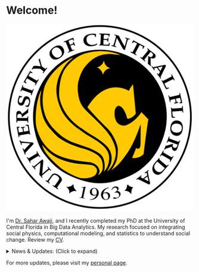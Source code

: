 # Welcome!

![UCF](https://github.com/SaharAwaji/personal-website/blob/main/logo%20of%20ucf.png)

I'm [Dr. Sahar Awaji](https://www.linkedin.com/in/dr-sahar-awaji-phd-a82537b1/), and I recently completed my PhD at the University of Central Florida in Big Data Analytics. My research focused on integrating social physics, computational modeling, and statistics to understand social change. Review my [CV]([https://github.com/SaharAwaji/personal-website/blob/main/CV.pdf](https://github.com/SaharAwaji/personal-website/blob/main/Sahar%20Awaji%20New%20CV1.pdf)).

<details>
<summary>News & Updates: (Click to expand)</summary>

- **August 2024**: Graduating with a Ph.D. degree in Big Data Analytics.
- **July 2024**: Successfully defended my dissertation.
- **January 2024**: Starting as a statistics and data science graduate assistant at UCF.
- **September 2023**: Published a new paper on entropy and social dynamics.
- **July 2023**: Passed PhD candidacy exam in Big Data Analytics.
- **January 2023**: Passed PhD qualifying exam in Big Data Analytics.
- **May 2022**: Graduated with a Master's degree in Data Science and Statistics.
- **January 2022**: Passed master's comprehensive Data Science and Statistics exam.
- **August 2019**: Started my PhD in Big Data Analytics at the University of Central Florida.
- **May 2016**: Graduated with a Master's degree in Mathematical Statistics.
- **March 2016**: Successfully defended my dissertation.
- **August 2014**: Started a Master's in Mathematical Statistics at Taif University.


</details>

For more updates, please visit my [personal page](https://yourpersonalwebsite.com).


